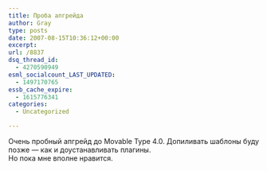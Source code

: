 ```yaml
---
title: Проба апгрейда
author: Gray
type: posts
date: 2007-08-15T10:36:12+00:00
excerpt:
url: /8837
dsq_thread_id:
  - 4270590949
esml_socialcount_LAST_UPDATED:
  - 1497170765
essb_cache_expire:
  - 1615776341
categories:
  - Uncategorized

---
```








Очень пробный апгрейд до Movable Type 4.0. Допиливать шаблоны буду позже &#8212; как и доустанавливать плагины.  
Но пока мне вполне нравится.